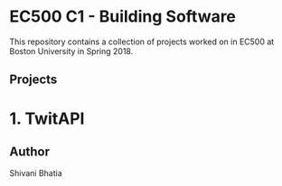 # EC500 C1 - Building Software
This repository contains a collection of projects worked on in EC500 at Boston University in Spring 2018.

## Projects 
# 1. TwitAPI 
## Author
Shivani Bhatia
